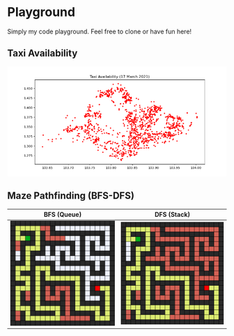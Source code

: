 # Playground
Simply my code playground. Feel free to clone or have fun here!

## Taxi Availability
![Taxi](https://github.com/RussellDash332/playground/blob/main/assets/taxi.png)

## Maze Pathfinding (BFS-DFS)
| BFS (Queue) | DFS (Stack) |
| :-: | :-: |
| ![BFS](https://github.com/RussellDash332/playground/blob/main/assets/mazebfs.png) | ![DFS](https://github.com/RussellDash332/playground/blob/main/assets/mazedfs.png) |